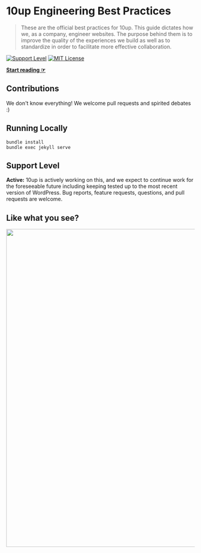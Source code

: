 # 10up Engineering Best Practices

> These are the official best practices for 10up. This guide dictates how we, as a company, engineer websites. The purpose behind them is to improve the quality of the experiences we build as well as to standardize in order to facilitate more effective collaboration.

[![Support Level](https://img.shields.io/badge/support-active-green.svg)](#support-level) [![MIT License](https://img.shields.io/github/license/10up/Engineering-Best-Practices.svg)](https://github.com/10up/Engineering-Best-Practices/blob/gh-pages/LICENSE.md)

**[Start reading ☞](https://10up.github.io/Engineering-Best-Practices/)**

## Contributions

We don't know everything! We welcome pull requests and spirited debates :)

## Running Locally

```
bundle install
bundle exec jekyll serve
```

## Support Level

**Active:** 10up is actively working on this, and we expect to continue work for the foreseeable future including keeping tested up to the most recent version of WordPress.  Bug reports, feature requests, questions, and pull requests are welcome.

## Like what you see?

<a href="https://10up.com/contact/"><img src="https://10updotcom-wpengine.s3.amazonaws.com/uploads/2016/10/10up-Github-Banner.png" width="850"></a>
